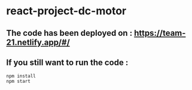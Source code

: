 # react-project-dc-motor

## The code has been deployed on : https://team-21.netlify.app/#/

## If you still want to run the code :
```
npm install
npm start
```
